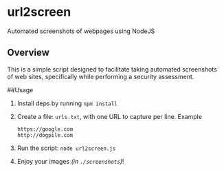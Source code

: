 # url2screen
Automated screenshots of webpages using NodeJS



## Overview

This is a simple script designed to facilitate taking automated screenshots of web sites, specifically while performing a security assessment.



##Usage

1. Install deps by running `npm install`

2. Create a file: `urls.txt`, with one URL to capture per line. Example

   ~~~
   https://google.com
   http://dogpile.com
   ~~~

4. Run the script: `node url2screen.js`

5. Enjoy your images *(in `./screenshots`)*!
